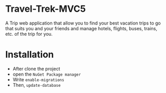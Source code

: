 # Travel-Trek-MVC5
A Trip web application that allow you to find your best vacation trips to go that suits you and your friends and manage hotels, flights, buses, trains, etc. of the trip for you.

# Installation
- After clone the project
- open the `NuGet Package manager`
- Write `enable-migrations`
- Then, `update-database`
